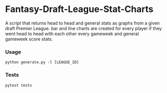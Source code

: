 # Fantasy-Draft-League-Stat-Charts

A script that returns head to head and general stats as graphs from a given draft Premier League. bar and line charts are created for every player
if they went head to head with each other every gameweek and general gameweek score stats.

### Usage

    python generate.py -l [LEAGUE_ID]


### Tests

    pytest tests
